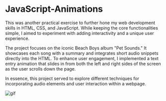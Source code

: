 # JavaScript-Animations

This was another practical exercise to further hone my web development skills in HTML, CSS, and JavaScript. While keeping the core functionalities simple, I aimed to experiment with adding interactivity and a unique user experience.

The project focuses on the iconic Beach Boys album "Pet Sounds." It showcases each song with a summary and integrates short audio snippets directly into the HTML.  To enhance user engagement, I implemented a text entry animation that slides in from both the left and right sides of the screen as the user scrolls down the page.

In essence, this project served to explore different techniques for incorporating audio elements and user interaction within a webpage.

![gif](/pet-sounds.gif)
